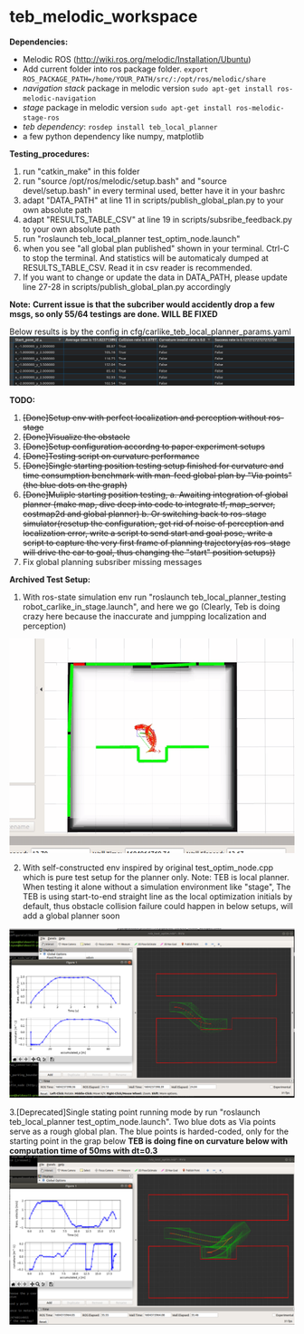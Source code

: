 # teb_melodic_workspace

**Dependencies:**

 * Melodic ROS (http://wiki.ros.org/melodic/Installation/Ubuntu)
 * Add current folder into ros package folder. `export ROS_PACKAGE_PATH=/home/YOUR_PATH/src/:/opt/ros/melodic/share`
 * *navigation stack* package in melodic version `sudo apt-get install ros-melodic-navigation`
 * *stage* package in melodic version `sudo apt-get install ros-melodic-stage-ros`
 * *teb dependency*:  `rosdep install teb_local_planner`
 * a few python dependency like numpy, matplotlib

**Testing_procedures:**
1. run "catkin_make" in this folder
2. run "source /opt/ros/melodic/setup.bash" and "source devel/setup.bash" in every terminal used, better have it in your bashrc
3. adapt "DATA_PATH" at line 11 in scripts/publish_global_plan.py to your own absolute path
4. adapt "RESULTS_TABLE_CSV" at line 19 in scripts/subsribe_feedback.py to your own absolute path
5. run "roslaunch teb_local_planner test_optim_node.launch"
6. when you see "all global plan published" shown in your terminal. Ctrl-C to stop the terminal. And statistics will be automaticaly dumped at RESULTS_TABLE_CSV. Read it in csv reader is recommended.
7. If you want to change or update the data in DATA_PATH, please update line 27-28 in scripts/publish_global_plan.py accordingly

**Note:**
**Current issue is that the subcriber would accidently drop a few msgs, so only 55/64 testings are done. WILL BE FIXED**

Below results is by the config in cfg/carlike_teb_local_planner_params.yaml
![](results/0_0_4_setup.png)


**TODO:**
1. ~~[Done]Setup env with perfect localization and perception without ros-stage~~
2. ~~[Done]Visualize the obstacle~~
3. ~~[Done]Setup configuration accordng to paper experiment setups~~
4. ~~[Done]Testing script on curvature performance~~
5. ~~[Done]Single starting position testing setup finished for curvature and time consumption benchmark with man-feed global plan by "Via points"(the blue dots on the graph)~~
6. ~~[Done]Muliple starting position testing,
    a. Awaiting integration of global planner (make map, dive deep into code to integrate tf, map_server, costmap2d and global planner)
    b. Or switching back to ros-stage simulator(resetup the configuration, get rid of noise of perception and localization error, write a script to send start and goal pose, write a script to capture the very first frame of planning trajectory(as ros-stage will drive the car to goal, thus changing the "start" position setups))~~
7. Fix global planning subsriber missing messages

**Archived Test Setup:**
1. With ros-state simulation env run "roslaunch teb_local_planner_testing robot_carlike_in_stage.launch", and here we go (Clearly, Teb is doing crazy here because the inaccurate and jumpping localization and perception)

![](results/0_0_1_setup.gif)

2. With self-constructed env inspired by original test_optim_node.cpp which is pure test setup for the planner only.
Note: TEB is local planner. When testing it alone without a simulation environment like "stage", The TEB is using start-to-end straight line as the local optimization initials by default, thus obstacle collision failure could happen in below setups, will add a global planner soon

![](results/0_0_2_setup.png)

3.[Deprecated]Single stating point running mode by run "roslaunch teb_local_planner test_optim_node.launch". Two blue dots as Via points serve as a rough global plan. The blue points is harded-coded, only for the starting point in the grap below
**TEB is doing fine on curvature below with computation time of 50ms with dt=0.3**
![](results/0_0_3_setup.png)
